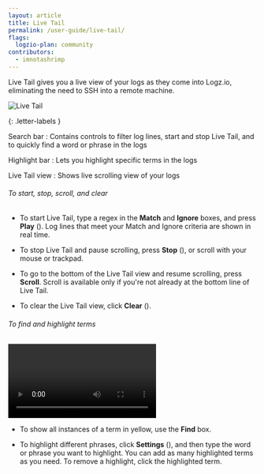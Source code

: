 ```yaml
---
layout: article
title: Live Tail
permalink: /user-guide/live-tail/
flags:
  logzio-plan: community
contributors:
  - imnotashrimp
---
```


Live Tail gives you a live view of your logs as they come into Logz.io, eliminating the need to SSH into a remote machine.

![Live Tail]({{site.baseurl}}/images/live-tail/live-tail--live-tail-annotated.png)

{: .letter-labels }

  Search bar
  : Contains controls to filter log lines, start and stop Live Tail, and to quickly find a word or phrase in the logs

  Highlight bar
  : Lets you highlight specific terms in the logs

  Live Tail view
  : Shows live scrolling view of your logs

###### To start, stop, scroll, and clear

* To start Live Tail, type a regex in the **Match** and **Ignore** boxes, and press **Play** (<i class="li li-play"></i>). Log lines that meet your Match and Ignore criteria are shown in real time.

* To stop Live Tail and pause scrolling, press **Stop** (<i class="li li-stop"></i>), or scroll with your mouse or trackpad.

* To go to the bottom of the Live Tail view and resume scrolling, press **Scroll**. Scroll is available only if you're not already at the bottom line of Live Tail.

* To clear the Live Tail view, click **Clear** (<i class="li li-clear"></i>).

###### To find and highlight terms

  <video autoplay loop>
    <source src="{{site.baseurl}}/videos/live-tail/live-tail--highlight-bar.mp4" type="video/mp4" />
  </video>

* To show all instances of a term in yellow, use the **Find** box.

* To highlight different phrases, click **Settings** (<i class="fas fa-ellipsis-h"></i>), and then type the word or phrase you want to highlight. You can add as many highlighted terms as you need. To remove a highlight, click the highlighted term.